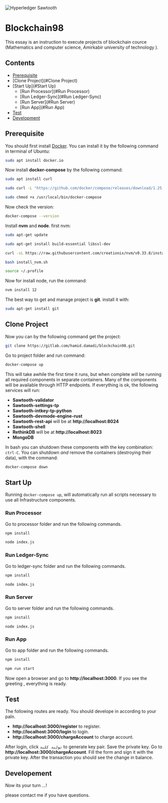 
![Hyperledger Sawtooth](images/sawtooth_logo_light_blue-small.png)

# Blockchain98

This essay is an instruction to execute projects of blockchain cource (Mathematics and computer science, Amirkabir university of technology ).
## Contents

- [Prerequisite](#Prerequisite)
- [Clone Project](#Clone Project)
- [Start Up](#Start Up)
  - [Run Processor](#Run Processor)
  - [Run Ledger-Sync](#Run Ledger-Sync)
  - [Run Server](#Run Server)
  - [Run App](#Run App)
- [Test](#Test)
- [Development](#development)




## Prerequisite

You should first install [Docker](https://www.docker.com/what-docker). You can install it by the following command in terminal of Ubuntu:
```bash
sudo apt install docker.io
```

Now install **docker-compose** by the following command:
```bash
sudo apt install curl
```
```bash
sudo curl -L "https://github.com/docker/compose/releases/download/1.25.4/docker-compose-$(uname -s)-$(uname -m)" -o /usr/local/bin/docker-compose
```
```bash
sudo chmod +x /usr/local/bin/docker-compose
```
Now check the version:
```bash
docker-compose --version
```

Install **nvm** and **node**.  first nvm:
```bash
sudo apt-get update
```
```bash
sudo apt-get install build-essential libssl-dev
```
```bash
curl -sL https://raw.githubusercontent.com/creationix/nvm/v0.33.8/install.sh -o install_nvm.sh
```
```bash
bash install_nvm.sh
```
```bash
source ~/.profile
```
Now for install node, run the command:
```bash
nvm install 12
```

The best way to get and manage project is **git**. install it with:
```bash
sudo apt-get install git
```
##  Clone Project

Now you can by the following command get the project:
```bash
git clone https://gitlab.com/hamid.damadi/blockchain98.git
```
Go to project folder and run command:
```bash
docker-compose up
```
This will take awhile the first time it runs, but when complete will be running
all required components in separate containers. Many of the components will be available through HTTP endpoints. If everything is ok, the following services will run:

- **Sawtooth-validator**
- **Sawtooth-settings-tp**
- **Sawtooth-intkey-tp-python**
- **Sawtooth-devmode-engine-rust**
- **Sawtooth-rest-api** will be at **http://localhost:8024**
- **Sawtooth-shell**
- **RethinkDB** will be at **http://localhost:8023**
- **MongoDB** 

In bash you can shutdown these components with the key combination: `ctrl-C`.
You can shutdown _and_ remove the containers (destroying their data), with the
command:

```bash
docker-compose down
```
## Start Up
Running `docker-compose up`, will automatically run all scripts necessary to
use all Infrastructure components. 

### Run Processor

Go to processor folder and run the following commands.
```bash
npm install
```
```bash
node index.js
```
### Run Ledger-Sync

Go to ledger-sync folder and run the following commands.
```bash
npm install
```
```bash
node index.js
```
### Run Server

Go to server folder and run the following commands.
```bash
npm install
```
```bash
node index.js
```
### Run App

Go to app folder and run the following commands.
```bash
npm install
```
```bash
npm run start
```
Now open a browser and go to **http://localhost:3000**. If you see the greeting , everything is ready.
## Test
The following routes are ready. You should develope in according to your paln.

- **http://localhost:3000/register** to register.
- **http://localhost:3000/login** to login.
- **http://localhost:3000/chargeAccount** to charge account.

After login, click `تولید کلید` to generate key pair. Save the private key. Go to **http://localhost:3000/chargeAccount**. Fill the form and sign it with the private key. After the transaction you should see the change in balance. 

## Developement

Now its your turn ...!

please contact me if you have questions.





